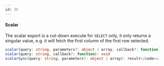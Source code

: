```yaml
---
id: 35
---
```


 #### Scalar

The scalar export is a cut-down execute for `SELECT` only, it only returns a singular value, e.g. it will fetch the first
column of the first row selected.
```typescript
scalar(query: string, parameters?: object | array, callback?: function): void
scalar(query: string, callback?: function): void
scalarSync(query: string, parameters?: object | array): result</code></pre>
```
